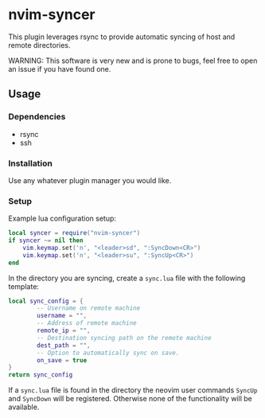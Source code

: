 # nvim-syncer
This plugin leverages rsync to provide automatic syncing of host and remote directories. <br>

WARNING: This software is very new and is prone to bugs, feel free to open an issue if you have found one. 
## Usage
### Dependencies
- rsync
- ssh
### Installation
Use any whatever plugin manager you would like.<br>
### Setup
Example lua configuration setup:
```lua
local syncer = require("nvim-syncer")
if syncer ~= nil then
	vim.keymap.set('n', "<leader>sd", ":SyncDown<CR>")
	vim.keymap.set('n', "<leader>su", ":SyncUp<CR>")
end
```
In the directory you are syncing, create a ```sync.lua``` file with the following template:
```lua
local sync_config = {
        -- Username on remote machine
        username = "",
        -- Address of remote machine
        remote_ip = "",
        -- Destination syncing path on the remote machine
        dest_path = "",
        -- Option to automatically sync on save.
        on_save = true
}
return sync_config
```
If a ```sync.lua``` file is found in the directory the neovim user commands ```SyncUp``` and ```SyncDown``` will be registered. Otherwise none of the functionality will be available.
